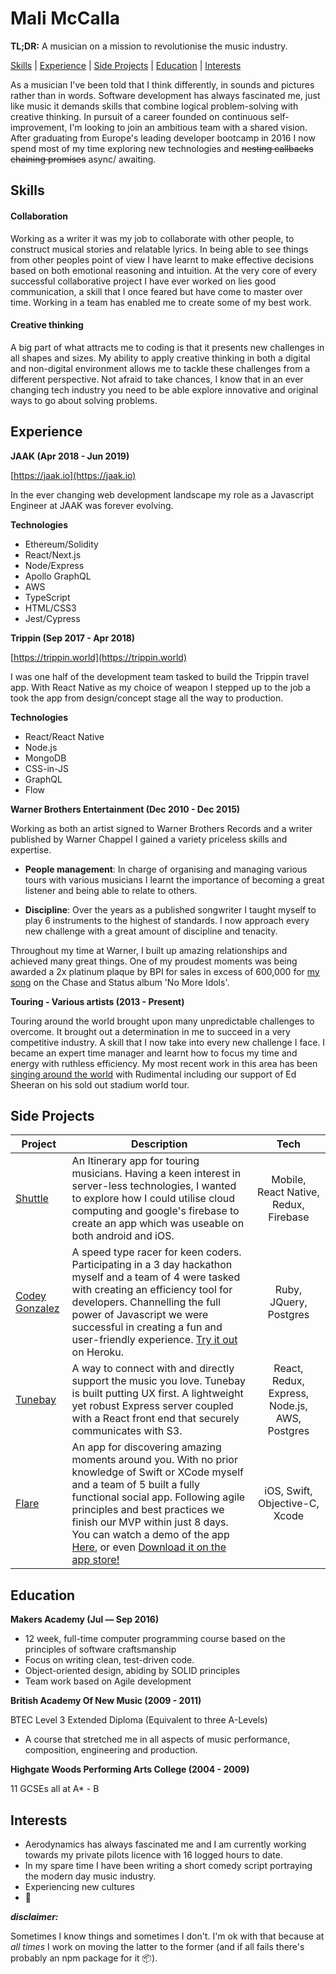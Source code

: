# Mali McCalla

**TL;DR:** A musician on a mission to revolutionise the music industry.

[Skills](#skills) | [Experience](#experience) | [Side Projects](#projects) | [Education](#education) | [Interests](#interests)

As a musician I've been told that I think differently, in sounds and pictures rather than in words. Software development has always fascinated me, just like music it demands skills that combine logical problem-solving with creative thinking. In pursuit of a career founded on continuous self-improvement, I'm looking to join an ambitious team with a shared vision. After graduating from Europe's leading developer bootcamp in 2016 I now spend most of my time exploring new technologies and ~~nesting callbacks~~ ~~chaining promises~~ async/ awaiting.

## Skills

#### Collaboration

Working as a writer it was my job to collaborate with other people, to construct musical stories and relatable lyrics. In being able to see things from other peoples point of view I have learnt to make effective decisions based on both emotional reasoning and intuition. At the very core of every successful collaborative project I have ever worked on lies good communication, a skill that I once feared but have come to master over time. Working in a team has enabled me to create some of my best work.

#### Creative thinking

A big part of what attracts me to coding is that it presents new challenges in all shapes and sizes. My ability to apply creative thinking in both a digital and non-digital environment allows me to tackle these challenges from a different perspective. Not afraid to take chances, I know that in an ever changing tech industry you need to be able explore innovative and original ways to go about solving problems.

## Experience

**JAAK (Apr 2018 - Jun 2019)**

[https://jaak.io](https://jaak.io)

In the ever changing web development landscape my role as a Javascript Engineer at JAAK was forever evolving.

**Technologies**

- Ethereum/Solidity
- React/Next.js
- Node/Express
- Apollo GraphQL
- AWS
- TypeScript
- HTML/CSS3
- Jest/Cypress

**Trippin (Sep 2017 - Apr 2018)**

[https://trippin.world](https://trippin.world)

I was one half of the development team tasked to build the Trippin travel app. With React Native as my choice of weapon I stepped up to the job a took the app from design/concept stage all the way to production.

**Technologies**

- React/React Native
- Node.js
- MongoDB
- CSS-in-JS
- GraphQL
- Flow

**Warner Brothers Entertainment (Dec 2010 - Dec 2015)**

Working as both an artist signed to Warner Brothers Records and a writer published by Warner Chappel I gained a variety priceless skills and expertise.

- **People management**: In charge of organising and managing various tours with various musicians I learnt the importance of becoming a great listener and being able to relate to others.

- **Discipline**: Over the years as a published songwriter I taught myself to play 6 instruments to the highest of standards. I now approach every new challenge with a great amount of discipline and tenacity.

Throughout my time at Warner, I built up amazing relationships and achieved many great things. One of my proudest moments was being awarded a 2x platinum plaque by BPI for sales in excess of 600,000 for [my song](https://www.youtube.com/watch?v=aBFEBeOTGXc) on the Chase and Status album 'No More Idols'.

**Touring - Various artists (2013 - Present)**

Touring around the world brought upon many unpredictable challenges to overcome. It brought out a determination in me to succeed in a very competitive industry. A skill that I now take into every new challenge I face. I became an expert time manager and learnt how to focus my time and energy with ruthless efficiency. My most recent work in this area has been [singing around the world](https://www.youtube.com/watch?v=61l3m2PgX8w#t=1m) with Rudimental including our support of Ed Sheeran on his sold out stadium world tour.

## Side Projects

| Project                                                         | Description                                                                                                                                                                                                                                                                                                                                                                                                                                                               |                     Tech                      |
| --------------------------------------------------------------- | ------------------------------------------------------------------------------------------------------------------------------------------------------------------------------------------------------------------------------------------------------------------------------------------------------------------------------------------------------------------------------------------------------------------------------------------------------------------------- | :-------------------------------------------: |
| [Shuttle](https://github.com/malimccalla/Shuttle)               | An Itinerary app for touring musicians. Having a keen interest in server-less technologies, I wanted to explore how I could utilise cloud computing and google's firebase to create an app which was useable on both android and iOS.                                                                                                                                                                                                                                     |     Mobile, React Native, Redux, Firebase     |
| [Codey Gonzalez](https://github.com/malimccalla/codey-gonzalez) | A speed type racer for keen coders. Participating in a 3 day hackathon myself and a team of 4 were tasked with creating an efficiency tool for developers. Channelling the full power of Javascript we were successful in creating a fun and user-friendly experience. [Try it out](https://codey-gonzalez.herokuapp.com/) on Heroku.                                                                                                                                     |            Ruby, JQuery, Postgres             |
| [Tunebay](https://github.com/tunebay)                           | A way to connect with and directly support the music you love. Tunebay is built putting UX first. A lightweight yet robust Express server coupled with a React front end that securely communicates with S3.                                                                                                                                                                                                                                                              | React, Redux, Express, Node.js, AWS, Postgres |
| [Flare](https://github.com/appflare/flare)                      | An app for discovering amazing moments around you. With no prior knowledge of Swift or XCode myself and a team of 5 built a fully functional social app. Following agile principles and best practices we finish our MVP within just 8 days. You can watch a demo of the app [Here](https://www.youtube.com/watch?v=1hvx8iv2YgY), or even [Download it on the app store!](https://itunes.apple.com/us/app/flare-share-and-discover-spontaneous-moments/id1166173727?mt=8) |        iOS, Swift, Objective-C, Xcode         |

## Education

**Makers Academy (Jul — Sep 2016)**

- 12 week, full-time computer programming course based on the principles of software craftsmanship
- Focus on writing clean, test-driven code.
- Object-oriented design, abiding by SOLID principles
- Team work based on Agile development

**British Academy Of New Music (2009 - 2011)**

BTEC Level 3 Extended Diploma (Equivalent to three A-Levels)

- A course that stretched me in all aspects of music performance, composition, engineering and production.

**Highgate Woods Performing Arts College (2004 - 2009)**

11 GCSEs all at A\* - B

## Interests

- Aerodynamics has always fascinated me and I am currently working towards my private pilots licence with 16 logged hours to date.
- In my spare time I have been writing a short comedy script portraying the modern day music industry.
- Experiencing new cultures
- 🏓

**_disclaimer:_**

Sometimes I know things and sometimes I don't. I'm ok with that because at _all times_ I work on moving the latter to the former (and if all fails there's probably an npm package for it 📦).
